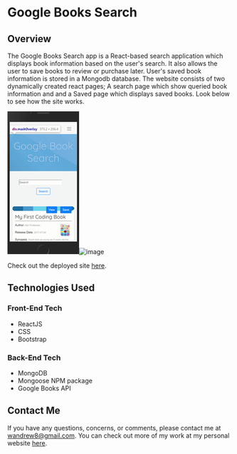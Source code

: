 # Google Books Search

## Overview 

The Google Books Search app is a React-based search application which displays book information based on the user's search. It also allows the user to save books to review or purchase later. User's saved book information is stored in a Mongodb database. The website consists of two dynamically created react pages; A search page which show queried book information and and a Saved page which displays saved books. Look below to see how the site works.

![image](mobile.gif)![image](desktop.gif)

Check out the deployed site [here](https://desolate-brushlands-41347.herokuapp.com/).

## Technologies Used
### Front-End Tech
* ReactJS
* CSS
* Bootstrap

### Back-End Tech

* MongoDB
* Mongoose NPM package
* Google Books API

## Contact Me
If you have any questions, concerns, or comments, please contact me at wandrew8@gmail.com. You can check out more of my work at my personal website [here](https://wandrew8.github.io/Personal-Website/).

